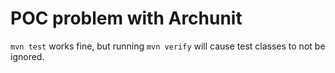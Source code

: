 # POC problem with Archunit

`mvn test` works fine, but running `mvn verify` will cause test classes to not be ignored.
